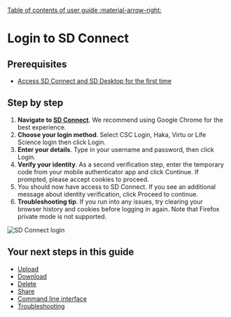 [Table of contents of user guide :material-arrow-right:](sd-services-toc.md)

# Login to SD Connect

## Prerequisites

* [Access SD Connect and SD Desktop for the first time](sd-store-and-analyze-research-data.md)

## Step by step

1. **Navigate to [SD Connect](https://sd-connect.csc.fi)**. We recommend using Google Chrome for the best experience.
2. **Choose your login method**. Select CSC Login, Haka, Virtu or Life Science login then click Login.
3. **Enter your details**. Type in your username and password, then click Login.
4. **Verify your identity**. As a second verification step, enter the temporary code from your mobile authenticator app and click Continue. If prompted, please accept cookies to proceed.
5. You should now have access to SD Connect. If you see an additional message about identity verification, click Proceed to continue.
6. **Troubleshooting tip**. If you run into any issues, try clearing your browser history and cookies before logging in again. Note that Firefox private mode is not supported.

![SD Connect login](https://a3s.fi/docs-files/sensitive-data/SD_Connect/SDConnect_Login.png)

## Your next steps in this guide 

* [Upload](./sd-connect-upload.md)
* [Download](./sd-connect-download.md)
* [Delete](./sd-connect-delete.md)
* [Share](./sd-connect-share.md)
* [Command line interface](./sd-connect-command-line-interface.md)
* [Troubleshooting](./sd-connect-troubleshooting.md)
